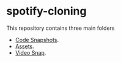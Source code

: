 # spotify-cloning
This repository contains three main folders
- [Code Snapshots](https://github.com/sreelakshmi314/spotify-cloning/tree/main/assets/images).
- [Assets](https://github.com/sreelakshmi314/spotify-cloning/tree/main/assets/images).
- [Video Snap](https://github.com/sreelakshmi314/spotify-cloning/tree/main/vedio%20snap).
